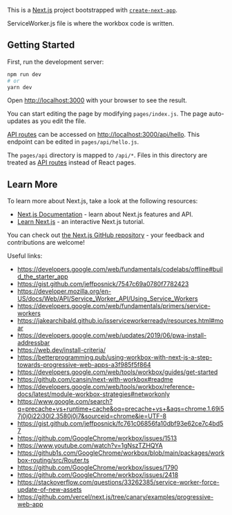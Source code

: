 This is a [Next.js](https://nextjs.org/) project bootstrapped with [`create-next-app`](https://github.com/vercel/next.js/tree/canary/packages/create-next-app).

ServiceWorker.js file is where the workbox code is written.

## Getting Started

First, run the development server:

```bash
npm run dev
# or
yarn dev
```

Open [http://localhost:3000](http://localhost:3000) with your browser to see the result.

You can start editing the page by modifying `pages/index.js`. The page auto-updates as you edit the file.

[API routes](https://nextjs.org/docs/api-routes/introduction) can be accessed on [http://localhost:3000/api/hello](http://localhost:3000/api/hello). This endpoint can be edited in `pages/api/hello.js`.

The `pages/api` directory is mapped to `/api/*`. Files in this directory are treated as [API routes](https://nextjs.org/docs/api-routes/introduction) instead of React pages.

## Learn More

To learn more about Next.js, take a look at the following resources:

- [Next.js Documentation](https://nextjs.org/docs) - learn about Next.js features and API.
- [Learn Next.js](https://nextjs.org/learn) - an interactive Next.js tutorial.

You can check out [the Next.js GitHub repository](https://github.com/vercel/next.js/) - your feedback and contributions are welcome!

Useful links:
* https://developers.google.com/web/fundamentals/codelabs/offline#build_the_starter_app
* https://gist.github.com/jeffposnick/7547c69a0780f7782423
* https://developer.mozilla.org/en-US/docs/Web/API/Service_Worker_API/Using_Service_Workers
* https://developers.google.com/web/fundamentals/primers/service-workers
* https://jakearchibald.github.io/isserviceworkerready/resources.html#moar
* https://developers.google.com/web/updates/2019/06/pwa-install-addressbar
* https://web.dev/install-criteria/
* https://betterprogramming.pub/using-workbox-with-next-js-a-step-towards-progressive-web-apps-a3f985f5f864
* https://developers.google.com/web/tools/workbox/guides/get-started
* https://github.com/cansin/next-with-workbox#readme
* https://developers.google.com/web/tools/workbox/reference-docs/latest/module-workbox-strategies#networkonly
* https://www.google.com/search?q=precache+vs+runtime+cache&oq=precache+vs+&aqs=chrome.1.69i57j0j0i22i30l2.3580j0j7&sourceid=chrome&ie=UTF-8
* https://gist.github.com/jeffposnick/fc761c06856fa10dbf93e62ce7c4bd57
* https://github.com/GoogleChrome/workbox/issues/1513
* https://www.youtube.com/watch?v=1gNszTZHQYA
* https://github1s.com/GoogleChrome/workbox/blob/main/packages/workbox-routing/src/Router.ts
* https://github.com/GoogleChrome/workbox/issues/1790
* https://github.com/GoogleChrome/workbox/issues/2418
* https://stackoverflow.com/questions/33262385/service-worker-force-update-of-new-assets
* https://github.com/vercel/next.js/tree/canary/examples/progressive-web-app
